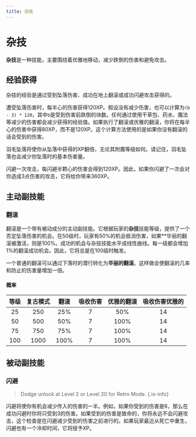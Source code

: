 ```yaml
---
title: 杂技
---
```


# 杂技

**杂技**是一种技能，主要围绕着优雅地移动，减少跌倒的伤害和避免攻击。

## 经验获得

杂技的经验是通过受到坠落伤害、成功在地上翻滚或成功闪避攻击获得的。

遭受坠落伤害时，每半心的伤害获得120XP。假设没有减少伤害，也可以计算为`(b - 3) * 120`，其中`b`是受到伤害前跌倒的块数。任何通过使用干草包、药水、魔法等减少的伤害都会减少获得的经验值。如果执行了翻滚或优雅的翻滚，你将在每半心的伤害中获得80XP，而不是120XP。这个计算方法使用的是如果你没有翻滚的话会受到的伤害。

羽毛坠落将使你从坠落中获得的XP翻倍，无论其附魔等级如何。请记住，羽毛坠落也会减少你坠落时的基本伤害量。

闪避一次攻击，每闪避半颗心的伤害会得到120XP。因此，如果你闪避了一次会对你造成3点伤害的攻击，它将给你带来360XP。


## 主动副技能

### 翻滚

翻滚是一个带有被动成分的主动副技能。它根据玩家的**杂技**技能等级，提供了一个否定坠落伤害的机会。在50级时，玩家有50%的机会抵消伤害，如果**华丽的翻滚被激活，则是100%。成功的机会与杂技技能水平成线性曲线。每一级都会增加1%的翻滚成功机会。因此，它将总是在100级时触发。

一个普通的翻滚可以通过下落时的潜行转化为**华丽的翻滚**。这样做会使翻滚的几率和防止的伤害量增加一倍。

#### 概率

等级|复古模式|翻滚|吸收伤害|优雅的翻滚|吸收伤害优雅的
|:----:|:-----:|:-----:|:---:|:--:|:--:|
25 | 250 | 25% | 7 | 50% | 14 |
50 | 500 | 50% | 7 | 100% | 14 |
75 | 750 | 75% | 7 | 100% | 14 |
| 100 | 1000 | 100% | 7 | 100% | 14 |

## 被动副技能

### 闪避

> Dodge unlock at Level 2 or Level 20 for Retro Mode.
{.is-info}

闪避将使你有机会减少传入的伤害的一半。例如，如果你受到的伤害是6，那么在成功闪避时你将只受到3的伤害。如果受到的伤害是致命的，你将永远不会闪避攻击，这个检查是在闪避减少受到的伤害之前进行的。如果玩家最近从死亡中重生，闪避也有一个冷却时间，它将授予XP。
